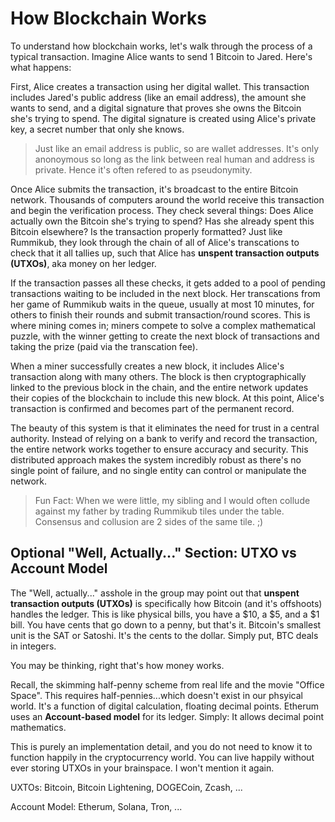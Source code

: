 # How Blockchain Works

To understand how blockchain works, let's walk through the process of a typical transaction. Imagine Alice wants to send 1 Bitcoin to Jared. Here's what happens:

First, Alice creates a transaction using her digital wallet. This transaction includes Jared's public address (like an email address), the amount she wants to send, and a digital signature that proves she owns the Bitcoin she's trying to spend. The digital signature is created using Alice's private key, a secret number that only she knows.

> Just like an email address is public, so are wallet addresses. It's only anonoymous so long as the link between real human and address is private. Hence it's often refered to as pseudonymity.  

Once Alice submits the transaction, it's broadcast to the entire Bitcoin network. Thousands of computers around the world receive this transaction and begin the verification process. They check several things: Does Alice actually own the Bitcoin she's trying to spend? Has she already spent this Bitcoin elsewhere? Is the transaction properly formatted? Just like Rummikub, they look through the chain of all of Alice's transcations to check that it all tallies up, such that Alice has **unspent transaction outputs (UTXOs)**, aka money on her ledger.

If the transaction passes all these checks, it gets added to a pool of pending transactions waiting to be included in the next block. Her transcations from her game of Rummikub waits in the queue, usually at most 10 minutes, for others to finish their rounds and submit transaction/round scores. This is where mining comes in; miners compete to solve a complex mathematical puzzle, with the winner getting to create the next block of transactions and taking the prize (paid via the transcation fee).

When a miner successfully creates a new block, it includes Alice's transaction along with many others. The block is then cryptographically linked to the previous block in the chain, and the entire network updates their copies of the blockchain to include this new block. At this point, Alice's transaction is confirmed and becomes part of the permanent record. 

The beauty of this system is that it eliminates the need for trust in a central authority. Instead of relying on a bank to verify and record the transaction, the entire network works together to ensure accuracy and security. This distributed approach makes the system incredibly robust as there's no single point of failure, and no single entity can control or manipulate the network.

> Fun Fact: When we were little, my sibling and I would often collude against my father by trading Rummikub tiles under the table. Consensus and collusion are 2 sides of the same tile. ;)

## Optional "Well, Actually..." Section: UTXO vs Account Model

The "Well, actually..." asshole in the group may point out that **unspent transaction outputs (UTXOs)** is specifically how Bitcoin (and it's offshoots) handles the ledger. This is like physical bills, you have a $10, a $5, and a $1 bill. You have cents that go down to a penny, but that's it. Bitcoin's smallest unit is the SAT or Satoshi. It's the cents to the dollar. Simply put, BTC deals in integers. 

You may be thinking, right that's how money works. 

Recall, the skimming half-penny scheme from real life and the movie "Office Space". This requires half-pennies...which doesn't exist in our phsyical world. It's a function of digital calculation, floating decimal points. Etherum uses an **Account-based model** for its ledger. Simply: It allows decimal point mathematics. 

This is purely an implementation detail, and you do not need to know it to function happily in the cryptocurrency world. You can live happily without ever storing UTXOs in your brainspace. I won't mention it again. 

UXTOs: Bitcoin, Bitcoin Lightening, DOGECoin, Zcash, ...

Account Model: Etherum, Solana, Tron, ...
